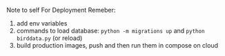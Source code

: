 Note to self For Deployment Remeber:
1. add env variables
2. commands to load database: ```python -m migrations up``` and ```python birddata.py``` (or reload)
3. build production images, push and then run them in compose on cloud
